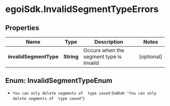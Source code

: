 # egoiSdk.InvalidSegmentTypeErrors

## Properties
Name | Type | Description | Notes
------------ | ------------- | ------------- | -------------
**invalidSegmentType** | **String** | Occurs when the segment type is invalid | [optional] 


<a name="InvalidSegmentTypeEnum"></a>
## Enum: InvalidSegmentTypeEnum


* `You can only delete segments of  type saved` (value: `"You can only delete segments of  type saved"`)




